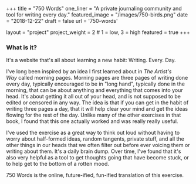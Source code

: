 +++
title = "750 Words"
one_liner = "A private journaling community and tool for writing every day."
featured_image = "/images/750-birds.png"
date = "2018-12-22"
draft = false
url = '750-words'

layout = "project"
project_weight = 2 # 1 = low, 3 = high
featured = true
+++

### What is it?

It's a website that's all about learning a new habit: Writing. Every. Day.

I've long been inspired by an idea I first learned about in *The Artist's Way* called morning pages. Morning pages are three pages of writing done every day, typically encouraged to be in "long hand", typically done in the morning, that can be about anything and everything that comes into your head. It's about getting it all out of your head, and is not supposed to be edited or censored in any way. The idea is that if you can get in the habit of writing three pages a day, that it will help clear your mind and get the ideas flowing for the rest of the day. Unlike many of the other exercises in that book, I found that this one actually worked and was really really useful.

I've used the exercise as a great way to think out loud without having to worry about half-formed ideas, random tangents, private stuff, and all the other things in our heads that we often filter out before ever voicing them or writing about them. It's a daily brain dump. Over time, I've found that it's also very helpful as a tool to get thoughts going that have become stuck, or to help get to the bottom of a rotten mood.

750 Words is the online, future-ified, fun-ified translation of this exercise.